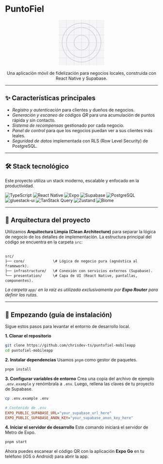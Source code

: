 # PuntoFiel

<p align="center">
  <img src="assets/images/icon.png" alt="PuntoFiel Logo" width="150"/>
</p>

<p align="center">
  Una aplicación móvil de fidelización para negocios locales, construida con React Native y Supabase.
</p>

---

## ✨ Características principales

* *Registro y autenticación* para clientes y dueños de negocios.
* *Generación y escaneo de códigos QR* para una acumulación de puntos rápida y sin contacto.
* *Sistema de recompensas* gestionado por cada negocio.
* *Panel de control* para que los negocios puedan ver a sus clientes más leales.
* *Seguridad de datos* implementada con RLS (Row Level Security) de PostgreSQL.

---

## 🛠️ Stack tecnológico

Este proyecto utiliza un stack moderno, escalable y enfocado en la productividad.

![TypeScript](https://img.shields.io/badge/TypeScript-3178C6?logo=typescript&logoColor=white)
![React Native](https://img.shields.io/badge/React_Native-20232A?logo=react&logoColor=61DAFB)
![Expo](https://img.shields.io/badge/Expo-000020?logo=expo&logoColor=white)
![Supabase](https://img.shields.io/badge/Supabase-3ECF8E?logo=supabase&logoColor=white)
![PostgreSQL](https://img.shields.io/badge/PostgreSQL-4169E1?logo=postgresql&logoColor=white)
![gluestack-ui](https://img.shields.io/badge/gluestack--ui-00A3FF?logo=styled-components&logoColor=white)
![TanStack Query](https://img.shields.io/badge/TanStack_Query-FF4154?logo=react-query&logoColor=white)
![Zustand](https://img.shields.io/badge/Zustand-000000?logo=zustand&logoColor=white)
![Biome](https://img.shields.io/badge/Biome-60A5FA?logo=biome&logoColor=white)

---

## 📂 Arquitectura del proyecto

Utilizamos **Arquitectura Limpia (Clean Architecture)** para separar la lógica de negocio de los detalles de implementación. La estructura principal del código se encuentra en la carpeta `src`:

```

src/
├── core/             \# Lógica de negocio pura (agnóstica al framework).
├── infrastructure/   \# Conexión con servicios externos (Supabase).
└── presentation/     \# Capa de UI (React Native, pantallas, componentes).

````
*La carpeta `app/` en la raíz es utilizada exclusivamente por **Expo Router** para definir las rutas.*

---

## 🚀 Empezando (guía de instalación)

Sigue estos pasos para levantar el entorno de desarrollo local.

**1. Clonar el repositorio**
```bash
git clone https://github.com/chrisdev-ts/puntofiel-mobileapp
cd puntofiel-mobileapp
````

**2. Instalar dependencias**
Usamos `pnpm` como gestor de paquetes.

```bash
pnpm install
```

**3. Configurar variables de entorno**
Crea una copia del archivo de ejemplo `.env.example` y renómbrala a `.env`. Luego, rellena las claves de tu proyecto de Supabase.

```bash
cp .env.example .env
```

```ini
# Contenido de .env
EXPO_PUBLIC_SUPABASE_URL="your_supabase_url_here"
EXPO_PUBLIC_SUPABASE_ANON_KEY="your_supabase_anon_key_here"
```

**4. Iniciar el servidor de desarrollo**
Este comando iniciará el servidor de Metro de Expo.

```bash
pnpm start
```

Ahora puedes escanear el código QR con la aplicación **Expo Go** en tu teléfono (iOS o Android) para abrir la app.